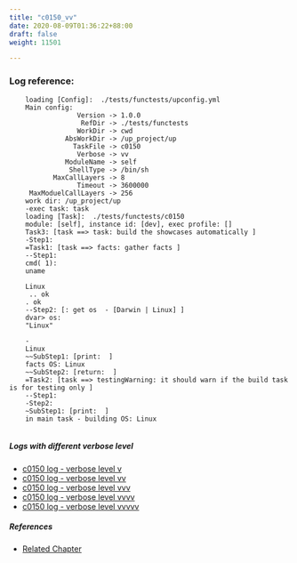 ```yaml
---
title: "c0150_vv"
date: 2020-08-09T01:36:22+88:00
draft: false
weight: 11501

---
```


### Log reference: <no value>

```
    loading [Config]:  ./tests/functests/upconfig.yml
    Main config:
                 Version -> 1.0.0
                  RefDir -> ./tests/functests
                 WorkDir -> cwd
              AbsWorkDir -> /up_project/up
                TaskFile -> c0150
                 Verbose -> vv
              ModuleName -> self
               ShellType -> /bin/sh
           MaxCallLayers -> 8
                 Timeout -> 3600000
     MaxModuelCallLayers -> 256
    work dir: /up_project/up
    -exec task: task
    loading [Task]:  ./tests/functests/c0150
    module: [self], instance id: [dev], exec profile: []
    Task3: [task ==> task: build the showcases automatically ]
    -Step1:
    =Task1: [task ==> facts: gather facts ]
    --Step1:
    cmd( 1):
    uname
    
    Linux
     .. ok
    . ok
    --Step2: [: get os  - [Darwin | Linux] ]
    dvar> os:
    "Linux"
    
    -
    Linux
    ~~SubStep1: [print:  ]
    facts OS: Linux
    ~~SubStep2: [return:  ]
    =Task2: [task ==> testingWarning: it should warn if the build task is for testing only ]
    --Step1:
    -Step2:
    ~SubStep1: [print:  ]
    in main task - building OS: Linux
    
```

##### Logs with different verbose level
* [c0150 log - verbose level v](../../logs/c0150_v)
* [c0150 log - verbose level vv](../../logs/c0150_vv)
* [c0150 log - verbose level vvv](../../logs/c0150_vvv)
* [c0150 log - verbose level vvvv](../../logs/c0150_vvvv)
* [c0150 log - verbose level vvvvv](../../logs/c0150_vvvvv)

##### References
* [Related Chapter](../../call-func/c0150)
